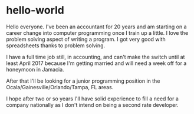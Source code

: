 # hello-world

Hello everyone.  I've been an accountant for 20 years and am starting on a career change into computer programming once I train up a little.
I love the problem solving aspect of writing a program.  I got very good with spreadsheets thanks to problem solving.

I have a full time job still, in accounting, and can't make the switch until at least April 2017 because I'm getting married and will need a week off for a honeymoon in Jamacia.

After that I'll be looking for a junior programming position in the Ocala/Gainesville/Orlando/Tampa, FL areas.

I hope after two or so years I'll have solid experience to fill a need for a company nationally as I don't intend on being a second rate developer.

